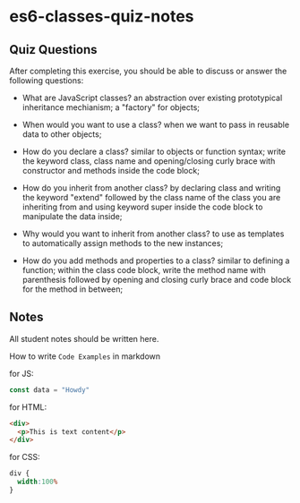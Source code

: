 # es6-classes-quiz-notes

## Quiz Questions

After completing this exercise, you should be able to discuss or answer the following questions:

- What are JavaScript classes?
an abstraction over existing prototypical inheritance mechianism; a "factory" for objects;

- When would you want to use a class?
when we want to pass in reusable data to other objects;

- How do you declare a class?
similar to objects or function syntax; write the keyword class, class name and opening/closing curly brace with constructor and methods inside the code block;

- How do you inherit from another class?
by declaring class and writing the keyword "extend" followed by the class name of the class you are inheriting from and using keyword super inside the code block to manipulate the data inside;

- Why would you want to inherit from another class?
to use as templates to automatically assign methods to the new instances;

- How do you add methods and properties to a class?
similar to defining a function; within the class code block, write the method name with parenthesis followed by opening and closing curly brace and code block for the method in between;

## Notes

All student notes should be written here.


How to write `Code Examples` in markdown

for JS:
```javascript
const data = "Howdy"
```

for HTML:
```html
<div>
  <p>This is text content</p>
</div>
```

for CSS:
```css
div {
  width:100%
}
```
